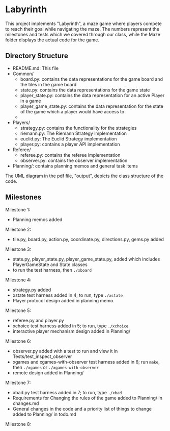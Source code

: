 # Labyrinth

This project implements "Labyrinth", a maze game where players compete to reach their goal while navigating the maze. The numbers represent the milestones and tests which we covered through our class, while the Maze folder displays the actual code for the game.

## Directory Structure

* README.md: This file
* Common/
    * board.py: contains the data representations for the game board and the tiles in the game board
    * state.py: contains the data representations for the game state
    * player_state.py: contains the data representation for an active Player in a game
    * player_game_state.py: contains the data representation for the state of the game which a player would have access to
    * 
* Players/
    * strategy.py: contains the functionality for the strategies
    * riemann.py: The Riemann Strategy implementation
    * euclid.py: The Euclid Strategy implementation
    * player.py: contains a player API implementation
* Referee/
    * referee.py: contains the referee implementation
    * observer.py: contains the observer implementation
* Planning/: contains planning memos and general task items

The UML diagram in the pdf file, "output", depicts the class structure of the code.


## Milestones
Milestone 1:
* Planning memos added

Milestone 2:
* tile.py, board.py, action.py, coordinate.py, directions.py, gems.py added

Milestone 3:
* state.py, player_state.py, player_game_state.py,  added which includes PlayerGameState and State classes
* to run the test harness, then `./xboard`

Milestone 4:
* strategy.py added
* xstate test harness added in 4; to run, type `./xstate`
* Player protocol design added in planning memo.

Milestone 5:
* referee.py and player.py
* xchoice test harness added in 5; to run, type `./xchoice`
* interactive player mechanism design added in Planning/

Milestone 6:
* observer.py added with a test to run and view it in Tests/test_inspect_observer
* xgames and xgames-with-observer test harness added in 6; run `make`, then `./xgames` or `./xgames-with-observer`
* remote design added in Planning/

Milestone 7:
* xbad.py test harness added in 7; to run, type `./xbad`
* Requirements for Changing the rules of the game added to Planning/ in changes.md
* General changes in the code and a priority list of things to change added to Planning/ in todo.md

Milestone 8:



